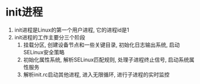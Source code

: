 # init进程

1. init进程是Linux的第一个用户进程, 它的进程id是1
2. init进程的工作主要分三个阶段
    1. 挂载分区, 创建设备节点和一些关键目录, 初始化日志输出系统, 启动SELinux安全策略
    2. 初始化属性系统, 解析SELinux匹配规则, 处理子进程终止信号, 启动系统属性服务
    3. 解析init.rc启动其他进程, 进入无限循环, 进行子进程的实时监控

